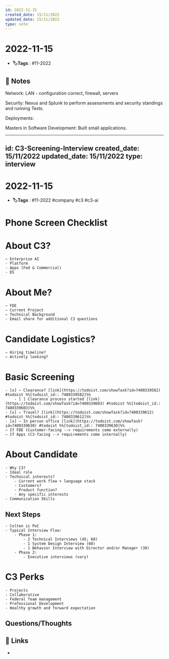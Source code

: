 ```yaml
---
id: 2022-11-15
created_date: 15/11/2022
updated_date: 15/11/2022
type: note
---
```


#  2022-11-15
- **🏷️Tags** :  #11-2022 
[ ](#anki-card)
## 📝 Notes

Network: LAN - configuration correct, firewall, servers

Security: Nexus and Splunk to perform assessments and security standings and running Tests. 

Deployments: 

Masters in Software Development: Built small applications. 

---
id: C3-Screening-Interview
created_date: 15/11/2022
updated_date: 15/11/2022
type: interview
---

#  2022-11-15

- **🏷️Tags** :  #11-2022 #company #c3 #c3-ai 
[ ](#anki-card)

# Phone Screen Checklist

# About C3?

	– Enterprise AI
	- Platform
	- Apps (Fed & Commercial)
	- DS

# About Me?

	– FDE 
	– Current Project
	– Technical Background
	- Email share for additional C3 questions

# Candidate Logistics?

	– Hiring timeline?
	– Actively looking?

# Basic Screening

	- [x] – Clearance? [link](https://todoist.com/showTask?id=7400339582) #todoist %%[todoist_id:: 7400339582]%%
		- [ ] Clearance process started [link](https://todoist.com/showTask?id=7400339603) #todoist %%[todoist_id:: 7400339603]%%
	- [x] – Travel? [link](https://todoist.com/showTask?id=7400339612) #todoist %%[todoist_id:: 7400339612]%%
	- [x] – In person office [link](https://todoist.com/showTask?id=7400339630) #todoist %%[todoist_id:: 7400339630]%%
	– If FDE (Customer-facing --> requirements come externally)
	– If Apps (C3-facing --> requirements come internally)

# About Candidate

	- Why C3? 
	- Ideal role
	- Technical interests?
		- Current work flow + language stack
		- Customers?
		- Product function?
		- Any specific interests
	- Communication Skills

## Next Steps

	- Colten is PoC
	- Typical Interview Flow:
		- Phase 1:
			- 2 Technical Interviews (45; 60)
			- 1 System Design Interview (60)
			- 1 Behavior Interview with Director and/or Manager (30)
		- Phase 2: 
			- Executive interviews (vary)

# C3 Perks

	- Projects
	- Collaborative
	- Federal Team management
	- Professional Development
	- Healthy growth and forward expectation


## Questions/Thoughts


## 🔗 Links
- 